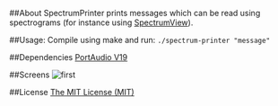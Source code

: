 ##About
SpectrumPrinter prints messages which can be read using spectrograms (for instance using [SpectrumView](https://itunes.apple.com/us/app/spectrumview/id472662922?mt=8)).

##Usage:
Compile using make and run:
```./spectrum-printer "message"```

##Dependencies
[PortAudio V19](http://www.portaudio.com/)

##Screens
![first](screens/1.png)

##License
[The MIT License (MIT)](http://opensource.org/licenses/mit-license.php)